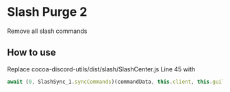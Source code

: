 # Slash Purge 2

Remove all slash commands

## How to use

Replace cocoa-discord-utils/dist/slash/SlashCenter.js Line 45 with

```js
await (0, SlashSync_1.syncCommands)(commandData, this.client, this.guild_ids);
```
